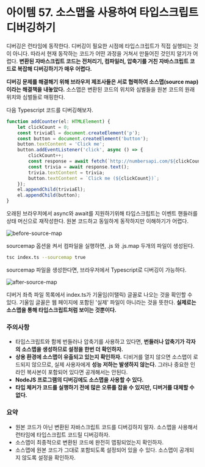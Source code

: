 # 아이템 57. 소스맵을 사용하여 타입스크립트 디버깅하기

디버깅은 런타임에 동작한다. 디버깅이 필요한 시점에 타입스크립트가 직접 실행되는 것이 아니다. 따라서 현재 동작하는 코드가 어떤 과정을 거쳐서 만들어진 것인지 알기가 어렵다. **변환된 자바스크립트 코드는 전처리기, 컴파일러, 압축기를 거친 자바스크립트 코드로 복잡해 디버깅하기가 매우 어렵다.**

**디버깅 문제를 해결해기 위해 브라우저 제조사들은 서로 협력하여 소스맵(source map)이라는 해결책을 내놓았다.** 소스맵은 변환된 코드의 위치와 심벌들을 원본 코드의 원래 위치와 심벌들로 매핑한다.

다음 Typescript 코드를 디버깅해보자.

```ts
function addCounter(el: HTMLElement) {
    let clickCount = 0;
    const triviaEl = document.createElement('p');
    const button = document.createElement('button');
    button.textContent = 'Click me';
    button.addEventListener('click', async () => {
        clickCount++;
        const response = await fetch(`http://numbersapi.com/${clickCount}`);
        const trivia = await response.text();
        trivia.textContent = trivia;
        button.textContent = `Click me (${clickCount})`;
    });
    el.appendChild(triviaEl);
    el.appendChild(button);
}
```

오래된 브라우저에서 async와 await를 지원하기위해 타입스크립트는 이벤트 핸들러를 상태 머신으로 재작성한다. 원본 코드하고 동일하게 동작하지만 이해하기가 어렵다.

![before-source-map](item57mg/before-source-map.png)

sourcemap 옵션을 켜서 컴파일을 실행하면, .js 와 .js.map 두개의 파일이 생성된다.

```sh
tsc index.ts --sourcemap true
```

sourcemap 파일을 생성한다면, 브라우저에서 Typescript로 디버깅이 가능하다.

![after-source-map](item57mg/after-source-map.png)

디버거 좌측 파일 목록에서 index.ts가 기울임(이탤릭) 글꼴로 나오는 것을 확인할 수 있다. 기울임 글꼴은 웹 페이지에 포함된 '실제' 파일이 아니라는 것을 뜻한다. **실제로는 소스맵을 통해 타입스크립트처럼 보이는 것뿐이다.**

### 주의사항

- 타입스크립트와 함께 번들러나 압축기를 사용하고 있다면, **번들러나 압축기가 각자의 소스맵을 생성하므로 설정을 한번 더 확인하자.**
- **상용 환경에 소스맵이 유출되고 있는지 확인하자.** 디비거를 열지 않으면 소스맵이 로드되지 않으므로, 실제 사용자에게 **성능 저하는 발생하지 않는다.** 그러나 중요한 인라인 복사본이 포함되어 있다면 공개해서는 안된다.
- **NodeJS 프로그램의 디버깅에도 소스맵을 사용할 수 있다.**
- **타입 체커가 코드를 실행하기 전에 많은 오류를 잡을 수 있지만, 디버거를 대체할 수 없다.**


### 요약

- 원본 코드가 아닌 변환된 자바스크립트 코드를 디버깅하지 말자. 소스맵을 사용해서 런타임에 타입스크립트 코드릴 디버깅하자.
- 소스맵이 최종적으로 변환된 코드에 완전히 맵핑되었는지 확인하자.
- 소스맵에 원본 코드가 그대로 포함되도록 설정되어 있을 수 있다. 소스맵이 공개되지 않도록 설정을 확인하자.